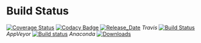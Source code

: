 # Build Status 

[![Coverage Status](https://coveralls.io/repos/github/pyiron/pyiron_example_job/badge.svg?branch=master)](https://coveralls.io/github/pyiron/pyiron_example_job?branch=master)
[![Codacy Badge](https://api.codacy.com/project/badge/Grade/3c096a2712e84c23aac6557cf120fb88)](https://app.codacy.com/app/pyiron-runner/pyiron_example_job?utm_source=github.com&utm_medium=referral&utm_content=pyiron/pyiron_example_job&utm_campaign=Badge_Grade_Settings)
[![Release_Date](https://anaconda.org/pyiron/pyiron_example_job/badges/latest_release_date.svg)](https://anaconda.org/pyiron/pyiron_example_job)
_Travis_
[![Build Status](https://travis-ci.org/pyiron/pyiron_example_job.svg?branch=master)](https://travis-ci.org/pyiron/pyiron_example_job)
_AppVeyor_
[![Build status](https://ci.appveyor.com/api/projects/status/4gs490vgif1bl0v5/branch/master?svg=true)](https://ci.appveyor.com/project/pyiron-runner/pyiron-example-job/branch/master)
_Anaconda_
[![Downloads](https://anaconda.org/pyiron/pyiron_example_job/badges/downloads.svg)](https://anaconda.org/pyiron/pyiron_example_job)
